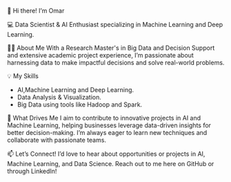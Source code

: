 👋 Hi there! I’m Omar

💻 Data Scientist & AI Enthusiast specializing in Machine Learning and Deep Learning.

👨‍🎓 About Me
With a Research Master's in Big Data and Decision Support and extensive academic project experience, I’m passionate about harnessing data to make impactful decisions and solve real-world problems.

💡 My Skills

* AI,Machine Learning and Deep Learning.
* Data Analysis & Visualization.
* Big Data using tools like Hadoop and Spark.

🌟 What Drives Me
I aim to contribute to innovative projects in AI and Machine Learning, helping businesses leverage data-driven insights for better decision-making. I’m always eager to learn new techniques and collaborate with passionate teams.

📫 Let’s Connect!
I’d love to hear about opportunities or projects in AI, Machine Learning, and Data Science. Reach out to me here on GitHub or through LinkedIn!
